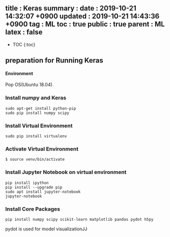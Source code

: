 title   : Keras
summary : 
date    : 2019-10-21 14:32:07 +0900
updated : 2019-10-21 14:43:36 +0900
tag     : ML
toc     : true
public  : true
parent  : ML
latex   : false
---
* TOC
{:toc}

## preparation for Running Keras

#### Environment
Pop OS(Ubuntu 18.04)

### Install numpy and Keras

```
sudo apt-get install python-pip  
sudo pip install numpy scipy
```
### Install Virtual Environment
```
sudo pip install virtualenv
```
### Activate Virtual Environment
```
$ source venv/bin/activate
```
### Install Jupyter Notebook on virtual environment
```
pip install ipython
pip install --upgrade pip
sudo apt install jupyter-notebook
jupyter-notebook
```
### Install Core Packages
```
pip install numpy scipy scikit-learn matplotlib pandas pydot h5py
```
pydot is used for model visualizationJJ
